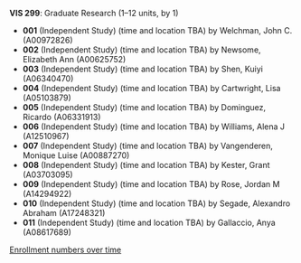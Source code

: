 **VIS 299**: Graduate Research (1–12 units, by 1)

- **001** (Independent Study) (time and location TBA) by Welchman, John C. (A00972826)
- **002** (Independent Study) (time and location TBA) by Newsome, Elizabeth Ann (A00625752)
- **003** (Independent Study) (time and location TBA) by Shen, Kuiyi (A06340470)
- **004** (Independent Study) (time and location TBA) by Cartwright, Lisa (A05103879)
- **005** (Independent Study) (time and location TBA) by Dominguez, Ricardo (A06331913)
- **006** (Independent Study) (time and location TBA) by Williams, Alena J (A12510967)
- **007** (Independent Study) (time and location TBA) by Vangenderen, Monique Luise (A00887270)
- **008** (Independent Study) (time and location TBA) by Kester, Grant (A03703095)
- **009** (Independent Study) (time and location TBA) by Rose, Jordan M (A14294922)
- **010** (Independent Study) (time and location TBA) by Segade, Alexandro Abraham (A17248321)
- **011** (Independent Study) (time and location TBA) by Gallaccio, Anya (A08617689)

[Enrollment numbers over time](./VIS299.tsv)
